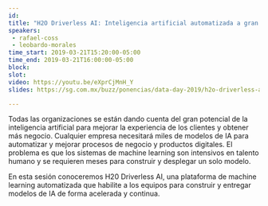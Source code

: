 ```yaml
---
id: 
title: "H2O Driverless AI: Inteligencia artificial automatizada a gran escala"
speakers:
 - rafael-coss
 - leobardo-morales
time_start: 2019-03-21T15:20:00-05:00
time_end: 2019-03-21T16:00:00-05:00
block: 
slot: 
video: https://youtu.be/eXprCjMnH_Y
slides: https://sg.com.mx/buzz/ponencias/data-day-2019/h2o-driverless-ai-inteligencia-artificial-automatizada-gran-escala

---
```


Todas las organizaciones se están dando cuenta del gran potencial de la inteligencia artificial para mejorar la experiencia de los clientes y obtener más negocio. Cualquier empresa necesitará miles de modelos de IA para automatizar y mejorar procesos de negocio y productos digitales. El problema es que los sistemas de machine learning son intensivos en talento humano y se requieren meses para construir y desplegar un solo modelo.

En esta sesión conoceremos H20 Driverless AI, una plataforma de machine learning automatizada que habilite a los equipos para construir y entregar modelos de IA de forma acelerada y continua.